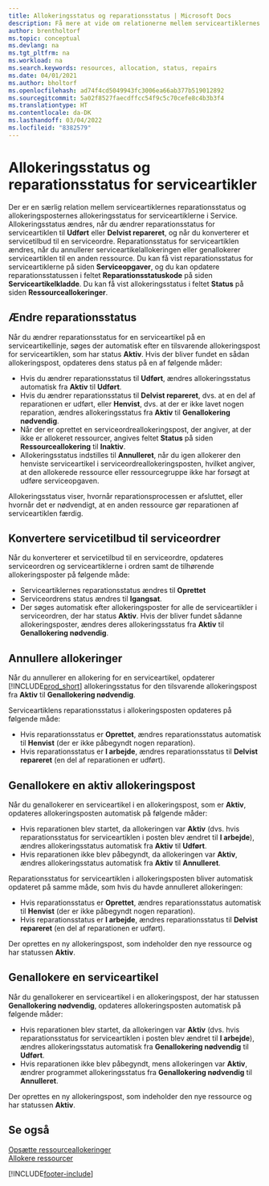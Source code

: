 ```yaml
---
title: Allokeringsstatus og reparationsstatus | Microsoft Docs
description: Få mere at vide om relationerne mellem serviceartiklernes reparationsstatus og allokeringsposternes allokeringsstatus for dem.
author: brentholtorf
ms.topic: conceptual
ms.devlang: na
ms.tgt_pltfrm: na
ms.workload: na
ms.search.keywords: resources, allocation, status, repairs
ms.date: 04/01/2021
ms.author: bholtorf
ms.openlocfilehash: ad74f4cd5049943fc3006ea66ab377b519012892
ms.sourcegitcommit: 5a02f8527faecdffcc54f9c5c70cefe8c4b3b3f4
ms.translationtype: HT
ms.contentlocale: da-DK
ms.lasthandoff: 03/04/2022
ms.locfileid: "8382579"
---
```

# <a name="allocation-status-and-repair-status-of-service-items"></a>Allokeringsstatus og reparationsstatus for serviceartikler
Der er en særlig relation mellem serviceartiklernes reparationsstatus og allokeringsposternes allokeringsstatus for serviceartiklerne i Service. Allokeringsstatus ændres, når du ændrer reparationsstatus for serviceartiklen til **Udført** eller **Delvist repareret**, og når du konverterer et servicetilbud til en serviceordre. Reparationsstatus for serviceartiklen ændres, når du annullerer serviceartikelallokeringen eller genallokerer serviceartiklen til en anden ressource. Du kan få vist reparationsstatus for serviceartiklerne på siden **Serviceopgaver**, og du kan opdatere reparationsstatussen i feltet **Reparationsstatuskode** på siden **Serviceartikelkladde**. Du kan få vist allokeringsstatus i feltet **Status** på siden **Ressourceallokeringer**.  
  
## <a name="changing-repair-status"></a>Ændre reparationsstatus  
Når du ændrer reparationsstatus for en serviceartikel på en serviceartikellinje, søges der automatisk efter en tilsvarende allokeringspost for serviceartiklen, som har status **Aktiv**. Hvis der bliver fundet en sådan allokeringspost, opdateres dens status på en af følgende måder:  
  
* Hvis du ændrer reparationsstatus til **Udført**, ændres allokeringsstatus automatisk fra **Aktiv** til **Udført**.  
* Hvis du ændrer reparationsstatus til **Delvist repareret**, dvs. at en del af reparationen er udført, eller **Henvist**, dvs. at der er ikke lavet nogen reparation, ændres allokeringsstatus fra **Aktiv** til **Genallokering nødvendig**.  
* Når der er oprettet en serviceordreallokeringspost, der angiver, at der ikke er allokeret ressourcer, angives feltet **Status** på siden **Ressourceallokering** til **Inaktiv**.  
* Allokeringsstatus indstilles til **Annulleret**, når du igen allokerer den henviste serviceartikel i serviceordreallokeringsposten, hvilket angiver, at den allokerede ressource eller ressourcegruppe ikke har forsøgt at udføre serviceopgaven.  
  
Allokeringsstatus viser, hvornår reparationsprocessen er afsluttet, eller hvornår det er nødvendigt, at en anden ressource gør reparationen af serviceartiklen færdig.  
  
## <a name="converting-service-quotes-to-service-orders"></a>Konvertere servicetilbud til serviceordrer  
Når du konverterer et servicetilbud til en serviceordre, opdateres serviceordren og serviceartiklerne i ordren samt de tilhørende allokeringsposter på følgende måde:  
  
* Serviceartiklernes reparationsstatus ændres til **Oprettet**  
* Serviceordrens status ændres til **Igangsat**.  
* Der søges automatisk efter allokeringsposter for alle de serviceartikler i serviceordren, der har status **Aktiv**. Hvis der bliver fundet sådanne allokeringsposter, ændres deres allokeringsstatus fra **Aktiv** til **Genallokering nødvendig**.  
  
## <a name="canceling-allocations"></a>Annullere allokeringer  
Når du annullerer en allokering for en serviceartikel, opdaterer [!INCLUDE[prod_short](includes/prod_short.md)] allokeringsstatus for den tilsvarende allokeringspost fra **Aktiv** til **Genallokering nødvendig**.

Serviceartiklens reparationsstatus i allokeringsposten opdateres på følgende måde:  
  
* Hvis reparationsstatus er **Oprettet**, ændres reparationsstatus automatisk til **Henvist** (der er ikke påbegyndt nogen reparation).  
* Hvis reparationsstatus er **I arbejde**, ændres reparationsstatus til **Delvist repareret** (en del af reparationen er udført).  
  
## <a name="reallocating-an-active-allocation-entry"></a>Genallokere en aktiv allokeringspost  
Når du genallokerer en serviceartikel i en allokeringspost, som er **Aktiv**, opdateres allokeringsposten automatisk på følgende måder:  
  
* Hvis reparationen blev startet, da allokeringen var **Aktiv** (dvs. hvis reparationsstatus for serviceartiklen i posten blev ændret til **I arbejde**), ændres allokeringsstatus automatisk fra **Aktiv** til **Udført**.  
* Hvis reparationen ikke blev påbegyndt, da allokeringen var **Aktiv**, ændres allokeringsstatus automatisk fra **Aktiv** til **Annulleret**.  
  
Reparationsstatus for serviceartiklen i allokeringsposten bliver automatisk opdateret på samme måde, som hvis du havde annulleret allokeringen:  
  
* Hvis reparationsstatus er **Oprettet**, ændres reparationsstatus automatisk til **Henvist** (der er ikke påbegyndt nogen reparation).  
* Hvis reparationsstatus er **I arbejde**, ændres reparationsstatus til **Delvist repareret** (en del af reparationen er udført).  
  
Der oprettes en ny allokeringspost, som indeholder den nye ressource og har statussen **Aktiv**.  
  
## <a name="reallocating-a-service-item"></a>Genallokere en serviceartikel  
Når du genallokerer en serviceartikel i en allokeringspost, der har statussen **Genallokering nødvendig**, opdateres allokeringsposten automatisk på følgende måder:  
  
* Hvis reparationen blev startet, da allokeringen var **Aktiv** (dvs. hvis reparationsstatus for serviceartiklen i posten blev ændret til **I arbejde**), ændres allokeringsstatus automatisk fra **Genallokering nødvendig** til **Udført**.  
* Hvis reparationen ikke blev påbegyndt, mens allokeringen var **Aktiv**, ændrer programmet allokeringsstatus fra **Genallokering nødvendig** til **Annulleret**.  
  
Der oprettes en ny allokeringspost, som indeholder den nye ressource og har statussen **Aktiv**.  
  
## <a name="see-also"></a>Se også  
[Opsætte ressourceallokeringer](service-how-setup-resource-allocation.md)  
[Allokere ressourcer](service-how-to-allocate-resources.md)  



[!INCLUDE[footer-include](includes/footer-banner.md)]